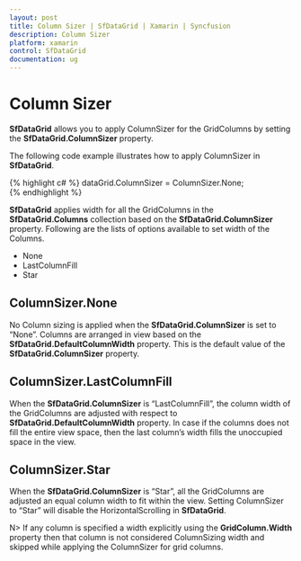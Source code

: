 ```yaml
---
layout: post
title: Column Sizer | SfDataGrid | Xamarin | Syncfusion
description: Column Sizer
platform: xamarin
control: SfDataGrid
documentation: ug
---
```


# Column Sizer

**SfDataGrid** allows you to apply ColumnSizer for the GridColumns by setting the **SfDataGrid.ColumnSizer** property. 

The following code example illustrates how to apply ColumnSizer in **SfDataGrid**.

{% highlight c# %}
dataGrid.ColumnSizer = ColumnSizer.None;  
{% endhighlight %}

**SfDataGrid** applies width for all the GridColumns in the **SfDataGrid.Columns** collection based on the **SfDataGrid.ColumnSizer** property. Following are the lists of options available to set width of the Columns.

* None
* LastColumnFill
* Star


## ColumnSizer.None

No Column sizing is applied when the **SfDataGrid.ColumnSizer** is set to “None”. Columns are arranged in view based on the **SfDataGrid.DefaultColumnWidth** property. This is the default value of the **SfDataGrid.ColumnSizer** property.


## ColumnSizer.LastColumnFill

When the **SfDataGrid.ColumnSizer** is “LastColumnFill”, the column width of the GridColumns are adjusted with respect to **SfDataGrid.DefaultColumnWidth** property. In case if the columns does not fill the entire view space, then the last column’s width fills the unoccupied space in the view.


## ColumnSizer.Star

When the **SfDataGrid.ColumnSizer** is “Star”, all the GridColumns are adjusted an equal column width to fit within the view. Setting ColumnSizer to “Star” will disable the HorizontalScrolling in **SfDataGrid**.

N> If any column is specified a width explicitly using the **GridColumn.Width** property then that column is not considered ColumnSizing width and skipped while applying the ColumnSizer for grid columns.
